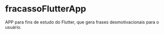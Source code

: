 # fracassoFlutterApp
APP para fins de estudo do Flutter, que gera frases desmotivacionais para o usuário.
